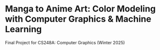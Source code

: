 # Manga to Anime Art: Color Modeling with Computer Graphics & Machine Learning
Final Project for CS248A: Computer Graphics (Winter 2025)
